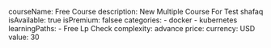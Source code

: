 courseName: Free Course
description: New Multiple Course For Test shafaq
isAvailable: true
isPremium: falsee
categories: 
    - docker
    - kubernetes
learningPaths: 
    - Free Lp Check
complexity: advance
price:
    currency: USD
    value: 30
